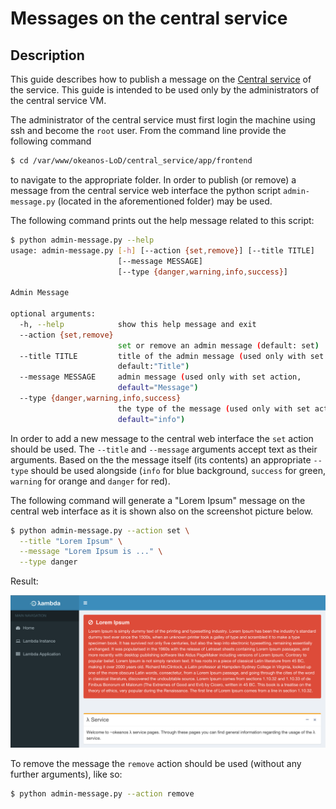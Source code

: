 # Messages on the central service

## Description

This guide describes how to publish a message on the [Central service](https://lambda.grnet.gr) of the service. This guide is intended to be used only by the administrators of the central service VM. 

The administrator of the central service must first login the machine using ssh and become the `root` user. From the command line provide the following command 

```sh
$ cd /var/www/okeanos-LoD/central_service/app/frontend
```

to navigate to the appropriate folder. In order to publish (or remove) a message from the central service web interface the python script `admin-message.py` (located in the aforementioned folder) may be used. 

The following command prints out the help message related to this script:

```sh
$ python admin-message.py --help
usage: admin-message.py [-h] [--action {set,remove}] [--title TITLE]
                        [--message MESSAGE]
                        [--type {danger,warning,info,success}]

Admin Message

optional arguments:
  -h, --help            show this help message and exit
  --action {set,remove}
                        set or remove an admin message (default: set)
  --title TITLE         title of the admin message (used only with set action,
                        default:"Title")
  --message MESSAGE     admin message (used only with set action,
                        default="Message")
  --type {danger,warning,info,success}
                        the type of the message (used only with set action,
                        default="info")
```

In order to add a new message to the central web interface the `set` action should be used. The `--title` and `--message` arguments accept text as their arguments. Based on the the message itself (its contents) an appropriate `--type` should be used alongside (`info` for blue background, `success` for green, `warning` for orange and `danger` for red).

The following command will generate a "Lorem Ipsum" message on the central web interface
as it is shown also on the screenshot picture below. 

```sh
$ python admin-message.py --action set \
  --title "Lorem Ipsum" \
  --message "Lorem Ipsum is ..." \
  --type danger
```

Result:

![Screenshot](../images/lorem_ipsum.png)

To remove the message the `remove` action should be used (without any further arguments), like so:

```sh
$ python admin-message.py --action remove
```